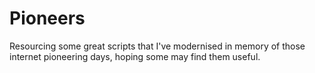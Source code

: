 # Pioneers
Resourcing some great scripts that I've modernised in memory of those internet pioneering days, hoping some may find them useful.

